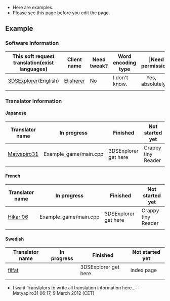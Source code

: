 - Here are examples.
- Please see this page before you edit the page.

## Example

### Software Information

| This soft request translation(exist languages) | Client name                            | Need tweak? | Word encoding type | \|Need permission? |
|------------------------------------------------|----------------------------------------|-------------|--------------------|--------------------|
| [3DSExplorer](3DSExplorer "wikilink")(English) | [Elisherer](User:Elisherer "wikilink") | No          | I don't know.      | 　Yes, absolutely. |
|                                                |                                        |             |                    |                    |

### Translator Information

#### Japanese

| Translator name                            | In progress           | Finished             | Not started yet    |
|--------------------------------------------|-----------------------|----------------------|--------------------|
| [Matyapiro31](User:Matyapiro31 "wikilink") | Example_game/main.cpp | 3DSExplorer get here | Crappy tiny Reader |
|                                            |                       |                      |                    |

#### French

| Translator name                      | In progress           | Finished             | Not started yet    |
|--------------------------------------|-----------------------|----------------------|--------------------|
| [Hikari06](User:Hikari06 "wikilink") | Example_game/main.cpp | 3DSExplorer get here | Crappy tiny Reader |
|                                      |                       |                      |                    |

#### Swedish

| Translator name                  | In progress | Finished             | Not started yet |
|----------------------------------|-------------|----------------------|-----------------|
| [filfat](User:filfat "wikilink") |             | 3DSExplorer get here | index page      |
|                                  |             |                      |                 |

- I want Translators to write all translation information
  here...--Matyapiro31 06:17, 9 March 2012 (CET)